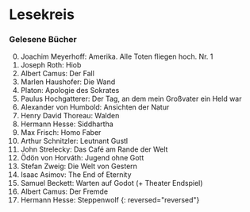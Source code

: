 # Lesekreis

### Gelesene Bücher

0. Joachim Meyerhoff: Amerika. Alle Toten fliegen hoch. Nr. 1
0. Joseph Roth: Hiob
0. Albert Camus: Der Fall
0. Marlen Haushofer: Die Wand
0. Platon: Apologie des Sokrates
0. Paulus Hochgatterer: Der Tag, an dem mein Großvater ein Held war
0. Alexander von Humbold: Ansichten der Natur
0. Henry David Thoreau: Walden
0. Hermann Hesse: Siddhartha
0. Max Frisch: Homo Faber
0. Arthur Schnitzler: Leutnant Gustl
0. John Strelecky: Das Café am Rande der Welt
0. Ödön von Horváth: Jugend ohne Gott
0. Stefan Zweig: Die Welt von Gestern
0. Isaac Asimov: The End of Eternity
0. Samuel Beckett: Warten auf Godot (+ Theater Endspiel)
0. Albert Camus: Der Fremde
0. Hermann Hesse: Steppenwolf
{: reversed="reversed"}
